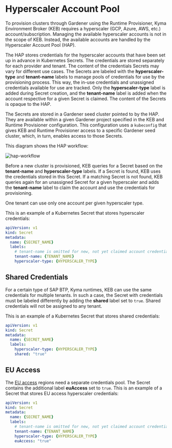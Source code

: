 # Hyperscaler Account Pool

To provision clusters through Gardener using the Runtime Provisioner, Kyma Environment Broker (KEB) requires a hyperscaler (GCP, Azure, AWS, etc.) account/subscription. Managing the available hyperscaler accounts is not in the scope of KEB. Instead, the available accounts are handled by the Hyperscaler Account Pool (HAP).

The HAP stores credentials for the hyperscaler accounts that have been set up in advance in Kubernetes Secrets. The credentials are stored separately for each provider and tenant. The content of the credentials Secrets may vary for different use cases. The Secrets are labeled with the **hyperscaler-type** and **tenant-name** labels to manage pools of credentials for use by the provisioning process. This way, the in-use credentials and unassigned credentials available for use are tracked. Only the **hyperscaler-type** label is added during Secret creation, and the **tenant-name** label is added when the account respective for a given Secret is claimed. The content of the Secrets is opaque to the HAP.

The Secrets are stored in a Gardener seed cluster pointed to by the HAP. They are available within a given Gardener project specified in the KEB and Runtime Provisioner configuration. This configuration uses a `kubeconfig` that gives KEB and Runtime Provisioner access to a specific Gardener seed cluster, which, in turn, enables access to those Secrets.

This diagram shows the HAP workflow:

![hap-workflow](../assets/hap-flow.svg)

Before a new cluster is provisioned, KEB queries for a Secret based on the **tenant-name** and **hyperscaler-type** labels.
If a Secret is found, KEB uses the credentials stored in this Secret. If a matching Secret is not found, KEB queries again for an unassigned Secret for a given hyperscaler and adds the **tenant-name** label to claim the account and use the credentials for provisioning.

One tenant can use only one account per given hyperscaler type.

This is an example of a Kubernetes Secret that stores hyperscaler credentials:

```yaml
apiVersion: v1
kind: Secret
metadata:
  name: {SECRET_NAME}
  labels:
    # tenant-name is omitted for new, not yet claimed account credentials
    tenant-name: {TENANT_NAME}
    hyperscaler-type: {HYPERSCALER_TYPE}
```

## Shared Credentials

For a certain type of SAP BTP, Kyma runtimes, KEB can use the same credentials for multiple tenants.
In such a case, the Secret with credentials must be labeled differently by adding the **shared** label set to `true`. Shared credentials will not be assigned to any tenant.

This is an example of a Kubernetes Secret that stores shared credentials:

```yaml
apiVersion: v1
kind: Secret
metadata:
  name: {SECRET_NAME}
  labels:
    hyperscaler-type: {HYPERSCALER_TYPE}
    shared: "true"
```


## EU Access

The [EU access](03-20-eu-access.md) regions need a separate credentials pool. The Secret contains the additional label **euAccess** set to `true`. This is an example of a Secret that stores EU access hyperscaler credentials:

```yaml
apiVersion: v1
kind: Secret
metadata:
  name: {SECRET_NAME}
  labels:
    # tenant-name is omitted for new, not yet claimed account credentials
    tenant-name: {TENANT_NAME}
    hyperscaler-type: {HYPERSCALER_TYPE}
    euAccess: "true"
```